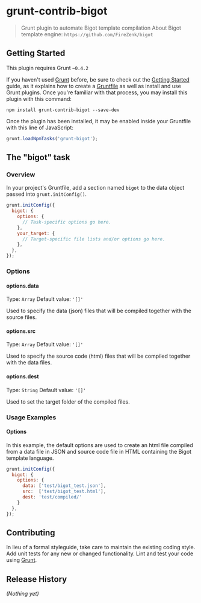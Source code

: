 # grunt-contrib-bigot

> Grunt plugin to automate Bigot template compilation
> About Bigot template engine: `https://github.com/FireZenk/bigot`

## Getting Started
This plugin requires Grunt `~0.4.2`

If you haven't used [Grunt](http://gruntjs.com/) before, be sure to check out the [Getting Started](http://gruntjs.com/getting-started) guide, as it explains how to create a [Gruntfile](http://gruntjs.com/sample-gruntfile) as well as install and use Grunt plugins. Once you're familiar with that process, you may install this plugin with this command:

```shell
npm install grunt-contrib-bigot --save-dev
```

Once the plugin has been installed, it may be enabled inside your Gruntfile with this line of JavaScript:

```js
grunt.loadNpmTasks('grunt-bigot');
```

## The "bigot" task

### Overview
In your project's Gruntfile, add a section named `bigot` to the data object passed into `grunt.initConfig()`.

```js
grunt.initConfig({
  bigot: {
    options: {
      // Task-specific options go here.
    },
    your_target: {
      // Target-specific file lists and/or options go here.
    },
  },
});
```

### Options

#### options.data
Type: `Array`
Default value: `'[]'`

Used to specify the data (json) files that will be compiled together with the source files.

#### options.src
Type: `Array`
Default value: `'[]'`

Used to specify the source code (html) files that will be compiled together with the data files.

#### options.dest
Type: `String`
Default value: `'[]'`

Used to set the target folder of the compiled files.

### Usage Examples

#### Options
In this example, the default options are used to create an html file compiled from a data file in JSON and source code file in HTML containing the Bigot template language.

```js
grunt.initConfig({
  bigot: {
    options: {
      data: ['test/bigot_test.json'],
      src:  ['test/bigot_test.html'],
      dest: 'test/compiled/'
    }
  },
});
```

## Contributing
In lieu of a formal styleguide, take care to maintain the existing coding style. Add unit tests for any new or changed functionality. Lint and test your code using [Grunt](http://gruntjs.com/).

## Release History
_(Nothing yet)_
